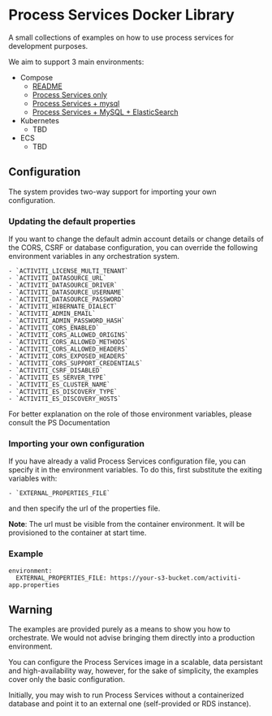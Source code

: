 Process Services Docker Library
================================

A small collections of examples on how to use process services for development purposes.

We aim to support 3 main environments:
 - Compose
   - [README](./docker-compose/README.md)
   - [Process Services only](./docker-compose/ps-only/docker-compose.yml)
   - [Process Services + mysql](./docker-compose/ps-mysql/docker-compose.yml)
   - [Process Services + MySQL + ElasticSearch](./docker-compose/ps-mysql-es/docker-compose.yml)
 - Kubernetes
   - TBD
 - ECS
   - TBD


 ## Configuration

 The system provides two-way support for importing your own configuration.

 ### Updating the default properties

 If you want to change the default admin account details or change details of the CORS, CSRF or database configuration, you can override the following environment variables in any orchestration system.

    - `ACTIVITI_LICENSE_MULTI_TENANT`
    - `ACTIVITI_DATASOURCE_URL`
    - `ACTIVITI_DATASOURCE_DRIVER`
    - `ACTIVITI_DATASOURCE_USERNAME`
    - `ACTIVITI_DATASOURCE_PASSWORD`
    - `ACTIVITI_HIBERNATE_DIALECT`
    - `ACTIVITI_ADMIN_EMAIL`
    - `ACTIVITI_ADMIN_PASSWORD_HASH`
    - `ACTIVITI_CORS_ENABLED`
    - `ACTIVITI_CORS_ALLOWED_ORIGINS`
    - `ACTIVITI_CORS_ALLOWED_METHODS`
    - `ACTIVITI_CORS_ALLOWED_HEADERS`
    - `ACTIVITI_CORS_EXPOSED_HEADERS`
    - `ACTIVITI_CORS_SUPPORT_CREDENTIALS`
    - `ACTIVITI_CSRF_DISABLED`
    - `ACTIVITI_ES_SERVER_TYPE`
    - `ACTIVITI_ES_CLUSTER_NAME`
    - `ACTIVITI_ES_DISCOVERY_TYPE`
    - `ACTIVITI_ES_DISCOVERY_HOSTS`

 For better explanation on the role of those environment variables, please consult the PS Documentation

 ### Importing your own configuration

 If you have already a valid Process Services configuration file, you can specify it in the environment variables. To do this, first substitute the exiting variables with:

    - `EXTERNAL_PROPERTIES_FILE`

 and then specify the url of the properties file.

 **Note**: The url must be visible from the container environment. It will be provisioned to the container at start time.

 ### Example

  ```
  environment:
    EXTERNAL_PROPERTIES_FILE: https://your-s3-bucket.com/activiti-app.properties
  ```

 ## Warning

 The examples are provided purely as a means to show you how to orchestrate. We would not advise bringing them directly into a production environment.

 You can configure the Process Services image in a scalable, data persistant and high-availability way, however, for the sake of simplicity, the examples cover only the basic configuration.

 Initially, you may wish to run Process Services without a containerized database and point it to an external one (self-provided or RDS instance).
